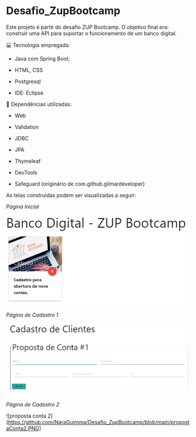 # Desafio_ZupBootcamp


Este projeto é parte do desafio ZUP Bootcamp. O objetivo final era: construir uma API para suportar o funcionamento de um banco digital.



:computer: Tecnologia empregada:


- Java com Spring Boot;

- HTML, CSS

- Postgresql

- IDE: Eclipse



:abacus: Dependências utilizadas:

- Web

- Validation

- JDBC

- JPA

- Thymeleaf

- DevTools

- Safeguard (originário de com.github.gilmardeveloper)







As telas construidas podem ser visualizadas a seguir:




*Página Inicial*

![index](https://github.com/NaraGuimma/Desafio_ZupBootcamp/blob/main/index.PNG)


*Página de Cadastro 1*

![proposta conta 1](https://github.com/NaraGuimma/Desafio_ZupBootcamp/blob/main/propostaConta1.PNG)

*Página de Cadastro 2*

![proposta conta 2](https://github.com/NaraGuimma/Desafio_ZupBootcamp/blob/main/propostaConta2.PNG]
